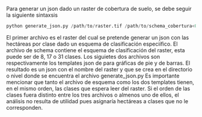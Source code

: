 Para generar un json dado un raster de cobertura de suelo, se debe seguir la siguiente sintaxsis 

```python
python generate_json.py /path/to/raster.tif /path/to/schema_cobertura<08,17,31>.json /path/to/templete_cobertura<08,17,31>_pie.json /path/to/templete_cobertura<08,17,31>_bar.json
```

El primer archivo es el raster del cual se pretende generar un json con las hectáreas por clase dado un esquema de clasificación especiífico. El archivo de schema contiene el esquema de clasificación del raster, esta puede ser de 8, 17 o 31 clases. Los siguietes dos archivos son respectivamente los templates json de para gráficas de pie y de barras.
El resultado es un json con el nombre del raster y que se crea en el directorio o nivel donde se encuentra el archivo generate_json.py
Es importante mencionar que tanto el archivo de esquema como los dos templates tienen, en el mismo orden, las clases que espera leer del raster. Si el orden de las clases fuera distinto entre los tres archivos o almenos uno de ellos, el análisis no resulta de utilidad pues asignaría hectáreas a clases que no le corresponden. 
